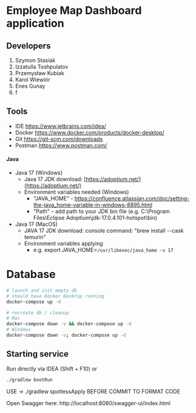 # Employee Map Dashboard application

## Developers
1. Szymon Stasiak
2. Izzatulla Toshpulatov
3. Przemysław Kubiak
4. Karol Wiewiór
5. Enes Gunay
6. f

## Tools

* IDE https://www.jetbrains.com/idea/
* Docker https://www.docker.com/products/docker-desktop/
* Git https://git-scm.com/downloads
* Postman https://www.postman.com/

#### Java

- Java 17 (Windows)
    - Java 17 JDK download: [https://adoptium.net/](https://adoptium.net/)
    - Environment variables needed (Windows)
        - “JAVA_HOME” - https://confluence.atlassian.com/doc/setting-the-java_home-variable-in-windows-8895.html
        - "Path" – add path to your JDK bin file (e.g. C:\Program Files\Eclipse
          Adoptium\jdk-17.0.4.101-hotspot\bin)
- Java 17 (MacOS)
    - JAVA 17 JDK download: console command: "brew install --cask temurin"
    - Environment variables applying
        - e.g. export JAVA_HOME=`/usr/libexec/java_home -v 17`

# Database

```bash
# launch and init empty db
# should have Docker Desktop running
docker-compose up -d
```

```bash
# recreate db / cleanup
# Mac
docker-compose down -v && docker-compose up -d
# Windows
docker-compose down -v; docker-compose up -d
```

## Starting service

Run directly via IDEA (Shift + F10) or

```bash
./gradlew bootRun
```

USE -> ./gradlew spotlessApply BEFORE COMMIT TO FORMAT CODE


Open Swagger here: http://localhost:8080/swagger-ui/index.html
